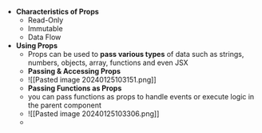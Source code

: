 - **Characteristics of Props**
	- Read-Only
	- Immutable
	- Data Flow
- **Using Props** 
	- Props can be used to **pass various types** of data such as strings, numbers, objects, array, functions and even JSX 
	- **Passing & Accessing Props**
	- ![[Pasted image 20240125103151.png]]
	- **Passing Functions as Props** 
	- you can pass functions as props to handle events or execute logic in the parent component 
	- ![[Pasted image 20240125103306.png]]
	- 